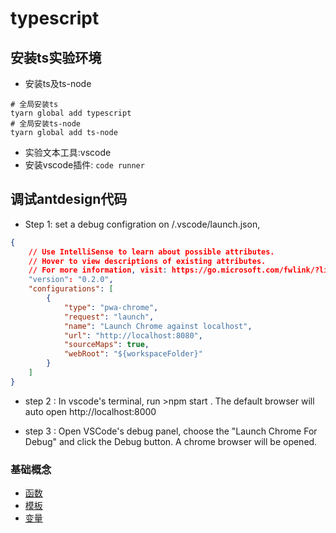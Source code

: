 # typescript


## 安装ts实验环境
* 安装ts及ts-node
```shell
# 全局安装ts
tyarn global add typescript
# 全局安装ts-node 
tyarn global add ts-node
```
* 实验文本工具:vscode
* 安装vscode插件: ```code runner```



## 调试antdesign代码

* Step 1: set a debug configration on /.vscode/launch.json,
```json
{
    // Use IntelliSense to learn about possible attributes.
    // Hover to view descriptions of existing attributes.
    // For more information, visit: https://go.microsoft.com/fwlink/?linkid=830387
    "version": "0.2.0",
    "configurations": [
        {
            "type": "pwa-chrome",
            "request": "launch",
            "name": "Launch Chrome against localhost",
            "url": "http://localhost:8080",
            "sourceMaps": true,
            "webRoot": "${workspaceFolder}"
        }
    ]
}
```

* step 2 : In vscode's terminal, run >npm start . The default browser will auto open http://localhost:8000

* step 3 : Open VSCode's debug panel, choose the "Launch Chrome For Debug" and click the Debug button. A chrome browser will be opened.

### 基础概念
* [函数](function.ts)
* [模板](generic.ts)
* [变量](variable.ts)